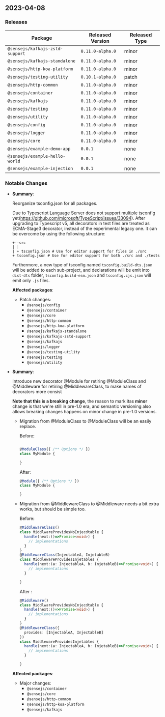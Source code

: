 
## 2023-04-08


### Releases


| Package | Released Version | Released Type |
|---------|------------------|---------------|
| `@sensejs/kafkajs-zstd-support` | `0.11.0-alpha.0 ` | minor |
| `@sensejs/kafkajs-standalone` | `0.11.0-alpha.0 ` | minor |
| `@sensejs/http-koa-platform` | `0.11.0-alpha.0 ` | minor |
| `@sensejs/testing-utility` | `0.10.1-alpha.0 ` | patch |
| `@sensejs/http-common` | `0.11.0-alpha.0 ` | minor |
| `@sensejs/container` | `0.11.0-alpha.0 ` | minor |
| `@sensejs/kafkajs` | `0.11.0-alpha.0 ` | minor |
| `@sensejs/testing` | `0.11.0-alpha.0 ` | minor |
| `@sensejs/utility` | `0.11.0-alpha.0 ` | minor |
| `@sensejs/config` | `0.11.0-alpha.0 ` | minor |
| `@sensejs/logger` | `0.11.0-alpha.0 ` | minor |
| `@sensejs/core` | `0.11.0-alpha.0 ` | minor |
| `@sensejs/example-demo-app` | `0.0.1 ` | none |
| `@sensejs/example-hello-world` | `0.0.1 ` | none |
| `@sensejs/example-injection` | `0.0.1 ` | none |



### Notable Changes

- **Summary**: 

  Reorganize tsconfig.json for all packages.
  
  Due to Typescript Language Server does not support multiple tsconfig yet(https://github.com/microsoft/TypeScript/issues/33094). After upgrading to Typescript v5, all decorators in test files are treated as ECMA-Stage3 decorator, instead of the experimental legacy one. It can be overcome by using the following structure:
  
  ```
  +--src
  | |
  | + tsconfig.json # Use for editor support for files in ./src
  + tsconfig.json # Use for editor support for both ./src and ./tests
  ```
  
  Furthermore, a new type of tsconfig named `tsconfig.build-dts.json` will be added to each sub-project, and declarations will be emit into `dist-dts` folder, `tsconfig.build-esm.json` and `tsconfig.cjs.json` will emit only `.js` files.

  **Affected packages**: 
   - Patch changes: 
     - `@sensejs/config`
     - `@sensejs/container`
     - `@sensejs/core`
     - `@sensejs/http-common`
     - `@sensejs/http-koa-platform`
     - `@sensejs/kafkajs-standalone`
     - `@sensejs/kafkajs-zstd-support`
     - `@sensejs/kafkajs`
     - `@sensejs/logger`
     - `@sensejs/testing-utility`
     - `@sensejs/testing`
     - `@sensejs/utility`
- **Summary**: 

  Introduce new decorator @Module for retiring @ModuleClass and @Middleware
  for retiring @MiddlewareClass, to make names of decorators more consist
  
  **Note that this is a breaking change**, the reason to mark itas **minor**
  change is that we're still in pre-1.0 era, and semantic versioning also
  allows breaking changes happens on minor change in pre-1.0 versions.
  
  -   Migration from @ModuleClass to @ModuleClass will be an easily replace.
  
      Before:
  
      ```ts
  
      @ModuleClass({ /** Options */ })
      class MyModule {
  
      }
  
      ```
  
      After:
      ```ts
      @Module({ /** Options */ })
      class MyModule {
  
      }
      ```
  
  -   Migration from @MiddlewareClass to @Middleware needs a bit extra works,
      but should be simple too.
  
      Before:
  
      ```ts
      @MiddlewareClass()
      class MiddlwareProvidesNoInjecdtable {
        handle(next:()=>Promise<void>) {
          // implementations
        }
      }
      @MiddlewareClass(InjectableA, InjetableB)
      class MiddlewareProvidesInjetables {
        handle(next:(a: InjectableA, b: InjetableB)=>Promise<void>) {
          // implementations
        }
  
      }
      ```
      After :
  
      ```ts
      @Middleware()
      class MiddlwareProvidesNoInjecdtable {
        handle(next:()=>Promise<void>) {
          // implementations
        }
      }
      @MiddlewareClass({
        provides: [InjectableA, InjectableB]
      })
      class MiddlewareProvidesInjetables {
        handle(next:(a: InjectableA, b: InjetableB)=>Promise<void>) {
          // implementations
        }
  
      }
      ```

  **Affected packages**: 
   - Major changes: 
     - `@sensejs/container`
     - `@sensejs/core`
     - `@sensejs/http-common`
     - `@sensejs/http-koa-platform`
     - `@sensejs/kafkajs`


